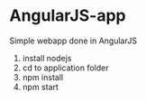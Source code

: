 # AngularJS-app
Simple webapp done in AngularJS
1. install nodejs
2. cd to application folder
3. npm install
4. npm start

